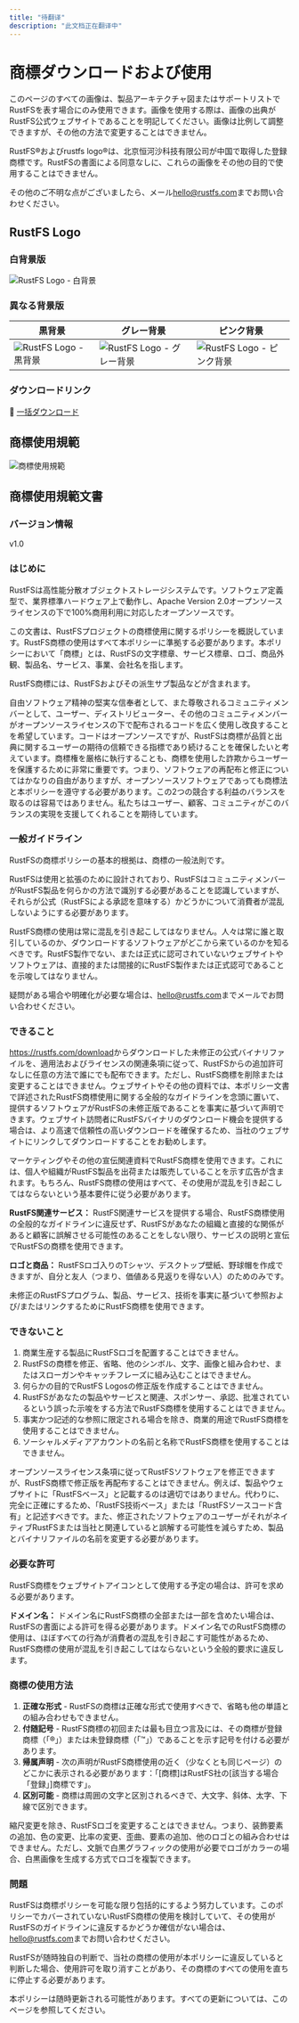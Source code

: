 ```yaml
---
title: "待翻译"
description: "此文档正在翻译中"
---
```


# 商標ダウンロードおよび使用

このページのすべての画像は、製品アーキテクチャ図またはサポートリストでRustFSを表す場合にのみ使用できます。画像を使用する際は、画像の出典がRustFS公式ウェブサイトであることを明記してください。画像は比例して調整できますが、その他の方法で変更することはできません。

RustFS®およびrustfs logo®は、北京恒河沙科技有限公司が中国で取得した登録商標です。RustFSの書面による同意なしに、これらの画像をその他の目的で使用することはできません。

その他のご不明な点がございましたら、メール<hello@rustfs.com>までお問い合わせください。

## RustFS Logo

### 白背景版

![RustFS Logo - 白背景](./images/logo-white-bg.svg)

### 異なる背景版

| 黒背景 | グレー背景 | ピンク背景 |
|----------|----------|----------|
| ![RustFS Logo - 黒背景](./images/logo-black-bg.svg) | ![RustFS Logo - グレー背景](./images/logo-gray-bg.svg) | ![RustFS Logo - ピンク背景](./images/logo-pink-bg.svg) |

### ダウンロードリンク

🔗 [一括ダウンロード](https://rustfs.com/images/trademark/logo.zip)

## 商標使用規範

![商標使用規範](./images/trademark-guidelines.svg)

## 商標使用規範文書

### バージョン情報

v1.0

### はじめに

RustFSは高性能分散オブジェクトストレージシステムです。ソフトウェア定義型で、業界標準ハードウェア上で動作し、Apache Version 2.0オープンソースライセンスの下で100%商用利用に対応したオープンソースです。

この文書は、RustFSプロジェクトの商標使用に関するポリシーを概説しています。RustFS商標の使用はすべて本ポリシーに準拠する必要があります。本ポリシーにおいて「商標」とは、RustFSの文字標章、サービス標章、ロゴ、商品外観、製品名、サービス、事業、会社名を指します。

RustFS商標には、RustFSおよびその派生サブ製品などが含まれます。

自由ソフトウェア精神の堅実な信奉者として、また尊敬されるコミュニティメンバーとして、ユーザー、ディストリビューター、その他のコミュニティメンバーがオープンソースライセンスの下で配布されるコードを広く使用し改良することを希望しています。コードはオープンソースですが、RustFSは商標が品質と出典に関するユーザーの期待の信頼できる指標であり続けることを確保したいと考えています。商標権を厳格に執行することも、商標を使用した詐欺からユーザーを保護するために非常に重要です。つまり、ソフトウェアの再配布と修正についてはかなりの自由がありますが、オープンソースソフトウェアであっても商標法と本ポリシーを遵守する必要があります。この2つの競合する利益のバランスを取るのは容易ではありません。私たちはユーザー、顧客、コミュニティがこのバランスの実現を支援してくれることを期待しています。

### 一般ガイドライン

RustFSの商標ポリシーの基本的根拠は、商標の一般法則です。

RustFSは使用と拡張のために設計されており、RustFSはコミュニティメンバーがRustFS製品を何らかの方法で識別する必要があることを認識していますが、それらが公式（RustFSによる承認を意味する）かどうかについて消費者が混乱しないようにする必要があります。

RustFS商標の使用は常に混乱を引き起こしてはなりません。人々は常に誰と取引しているのか、ダウンロードするソフトウェアがどこから来ているのかを知るべきです。RustFS製作でない、または正式に認可されていないウェブサイトやソフトウェアは、直接的または間接的にRustFS製作または正式認可であることを示唆してはなりません。

疑問がある場合や明確化が必要な場合は、<hello@rustfs.com>までメールでお問い合わせください。

### できること

<https://rustfs.com/download>からダウンロードした未修正の公式バイナリファイルを、適用法およびライセンスの関連条項に従って、RustFSからの追加許可なしに任意の方法で誰にでも配布できます。ただし、RustFS商標を削除または変更することはできません。ウェブサイトやその他の資料では、本ポリシー文書で詳述されたRustFS商標使用に関する全般的なガイドラインを念頭に置いて、提供するソフトウェアがRustFSの未修正版であることを事実に基づいて声明できます。ウェブサイト訪問者にRustFSバイナリのダウンロード機会を提供する場合は、より高速で信頼性の高いダウンロードを確保するため、当社のウェブサイトにリンクしてダウンロードすることをお勧めします。

マーケティングやその他の宣伝関連資料でRustFS商標を使用できます。これには、個人や組織がRustFS製品を出荷または販売していることを示す広告が含まれます。もちろん、RustFS商標の使用はすべて、その使用が混乱を引き起こしてはならないという基本要件に従う必要があります。

**RustFS関連サービス：** RustFS関連サービスを提供する場合、RustFS商標使用の全般的なガイドラインに違反せず、RustFSがあなたの組織と直接的な関係があると顧客に誤解させる可能性のあることをしない限り、サービスの説明と宣伝でRustFSの商標を使用できます。

**ロゴと商品：** RustFSロゴ入りのTシャツ、デスクトップ壁紙、野球帽を作成できますが、自分と友人（つまり、価値ある見返りを得ない人）のためのみです。

未修正のRustFSプログラム、製品、サービス、技術を事実に基づいて参照および/またはリンクするためにRustFS商標を使用できます。

### できないこと

1. 商業生産する製品にRustFSロゴを配置することはできません。
2. RustFSの商標を修正、省略、他のシンボル、文字、画像と組み合わせ、またはスローガンやキャッチフレーズに組み込むことはできません。
3. 何らかの目的でRustFS Logosの修正版を作成することはできません。
4. RustFSがあなたの製品やサービスと関連、スポンサー、承認、批准されているという誤った示唆をする方法でRustFS商標を使用することはできません。
5. 事実かつ記述的な参照に限定される場合を除き、商業的用途でRustFS商標を使用することはできません。
6. ソーシャルメディアアカウントの名前と名称でRustFS商標を使用することはできません。

オープンソースライセンス条項に従ってRustFSソフトウェアを修正できますが、RustFS商標で修正版を再配布することはできません。例えば、製品やウェブサイトに「RustFSベース」と記載するのは適切ではありません。代わりに、完全に正確にするため、「RustFS技術ベース」または「RustFSソースコード含有」と記述すべきです。また、修正されたソフトウェアのユーザーがそれがネイティブRustFSまたは当社と関連していると誤解する可能性を減らすため、製品とバイナリファイルの名前を変更する必要があります。

### 必要な許可

RustFS商標をウェブサイトアイコンとして使用する予定の場合は、許可を求める必要があります。

**ドメイン名：** ドメイン名にRustFS商標の全部または一部を含めたい場合は、RustFSの書面による許可を得る必要があります。ドメイン名でのRustFS商標の使用は、ほぼすべての行為が消費者の混乱を引き起こす可能性があるため、RustFS商標の使用が混乱を引き起こしてはならないという全般的要求に違反します。

### 商標の使用方法

1. **正確な形式** - RustFSの商標は正確な形式で使用すべきで、省略も他の単語との組み合わせもできません。
2. **付随記号** - RustFS商標の初回または最も目立つ言及には、その商標が登録商標（「®」）または未登録商標（「™」）であることを示す記号を付ける必要があります。
3. **帰属声明** - 次の声明がRustFS商標使用の近く（少なくとも同じページ）のどこかに表示される必要があります：「[商標]はRustFS社の[該当する場合「登録」]商標です」。
4. **区別可能** - 商標は周囲の文字と区別されるべきで、大文字、斜体、太字、下線で区別できます。

縮尺変更を除き、RustFSロゴを変更することはできません。つまり、装飾要素の追加、色の変更、比率の変更、歪曲、要素の追加、他のロゴとの組み合わせはできません。ただし、文脈で白黒グラフィックの使用が必要でロゴがカラーの場合、白黒画像を生成する方式でロゴを複製できます。

### 問題

RustFSは商標ポリシーを可能な限り包括的にするよう努力しています。このポリシーでカバーされていないRustFS商標の使用を検討していて、その使用がRustFSのガイドラインに違反するかどうか確信がない場合は、<hello@rustfs.com>までお問い合わせください。

RustFSが随時独自の判断で、当社の商標の使用が本ポリシーに違反していると判断した場合、使用許可を取り消すことがあり、その商標のすべての使用を直ちに停止する必要があります。

本ポリシーは随時更新される可能性があります。すべての更新については、このページを参照してください。

